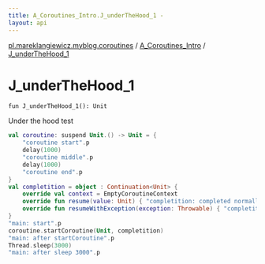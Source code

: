 ```yaml
---
title: A_Coroutines_Intro.J_underTheHood_1 - 
layout: api
---
```


<div class='api-docs-breadcrumbs'><a href="../index.html">pl.mareklangiewicz.myblog.coroutines</a> / <a href="index.html">A_Coroutines_Intro</a> / <a href=".">J_underTheHood_1</a></div>

# J_underTheHood_1

<div class="signature"><code><span class="keyword">fun </span><span class="identifier">J_underTheHood_1</span><span class="symbol">(</span><span class="symbol">)</span><span class="symbol">: </span><span class="identifier">Unit</span></code></div>

Under the hood test

``` kotlin
val coroutine: suspend Unit.() -> Unit = {
    "coroutine start".p
    delay(1000)
    "coroutine middle".p
    delay(1000)
    "coroutine end".p
}
val completition = object : Continuation<Unit> {
    override val context = EmptyCoroutineContext
    override fun resume(value: Unit) { "completition: completed normally".p }
    override fun resumeWithException(exception: Throwable) { "completition: exception: $exception".p }
}
"main: start".p
coroutine.startCoroutine(Unit, completition)
"main: after startCoroutine".p
Thread.sleep(3000)
"main: after sleep 3000".p
```

